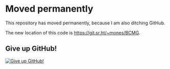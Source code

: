 # Moved permanently

This repository has moved permanently, because I am also ditching
GitHub.

The new location of this code is <https://git.sr.ht/~mones/BCMG>.


## Give up GitHub!

[![Give up GitHub!](https://sfconservancy.org/img/GiveUpGitHub.svg)](https://sfconservancy.org/GiveUpGitHub/)
